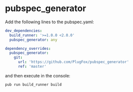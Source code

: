 # pubspec_generator

Add the following lines to the pubspec.yaml:
```yaml
dev_dependencies:
  build_runner: '>=1.0.0 <2.0.0'
  pubspec_generator: any

dependency_overrides:
  pubspec_generator:
    git:
      url: 'https://github.com/PlugFox/pubspec_generator'
      ref: 'master'
```
  
and then execute in the console:
```bash
pub run build_runner build
```